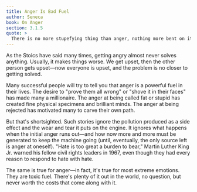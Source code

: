 ```yaml
---
title: Anger Is Bad Fuel
author: Seneca
book: On Anger
section: 3.1.5
quote: >
  There is no more stupefying thing than anger, nothing more bent on its own strength. If successful, none more arrogant, if foiled, none more insane—since it's not driven back by weariness even in defeat, when fortune removes its adversary it turns its teeth on itself.
---
```


As the Stoics have said many times, getting angry almost never solves anything. Usually, it makes things worse. We get upset, then the other person gets upset—now everyone is upset, and the problem is no closer to getting solved.

Many successful people will try to tell you that anger is a powerful fuel in their lives. The desire to "prove them all wrong" or "shove it in their faces" has made many a millionaire. The anger at being called fat or stupid has created fine physical specimens and brilliant minds. The anger at being rejected has motivated many to carve their own path.

But that's shortsighted. Such stories ignore the pollution produced as a side effect and the wear and tear it puts on the engine. It ignores what happens when the initial anger runs out—and how now more and more must be generated to keep the machine going (until, eventually, the only source left is anger at oneself). "Hate is too great a burden to bear," Martin Luther King Jr. warned his fellow civil rights leaders in 1967, even though they had every reason to respond to hate with hate.

The same is true for anger—in fact, it's true for most extreme emotions. They are toxic fuel. There's plenty of it out in the world, no question, but never worth the costs that come along with it.
